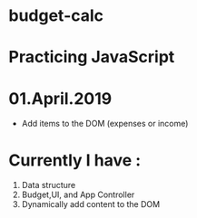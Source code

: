 # budget-calc

# Practicing JavaScript

# 01.April.2019 
 - Add items to the DOM (expenses or income)
# Currently I have :
1. Data structure
2. Budget,UI, and App Controller
3. Dynamically add content to the DOM
